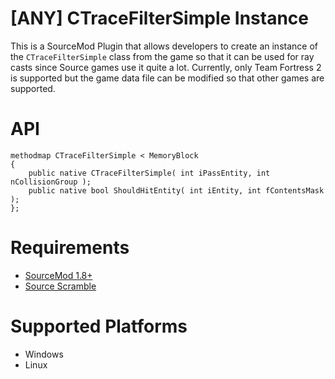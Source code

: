 # [ANY] CTraceFilterSimple Instance
This is a SourceMod Plugin that allows developers to create an instance of the `CTraceFilterSimple` class from the game so that it can be used for ray casts since Source games use it quite a lot. Currently, only Team Fortress 2 is supported but the game data file can be modified so that other games are supported.

# API
```
methodmap CTraceFilterSimple < MemoryBlock
{
	public native CTraceFilterSimple( int iPassEntity, int nCollisionGroup );
	public native bool ShouldHitEntity( int iEntity, int fContentsMask );
};
```

# Requirements
- [SourceMod 1.8+](https://www.sourcemod.net/downloads.php?branch=stable)
- [Source Scramble](https://github.com/nosoop/SMExt-SourceScramble)

# Supported Platforms
- Windows
- Linux

